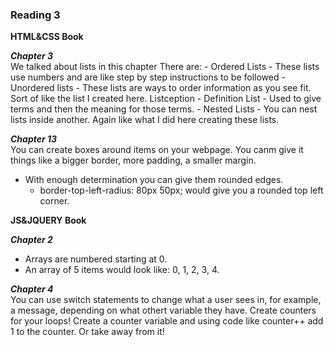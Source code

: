 ### Reading 3

**HTML&CSS Book**

***Chapter 3***  
We talked about lists in this chapter
There are:
          - Ordered Lists
            - These lists use numbers and are like step by step instructions to be followed
          - Unordered lists
            - These lists are ways to order information as you see fit. Sort of like the list I created here. Listception
          - Definition List
            - Used to give terms and then the meaning for those terms. 
          - Nested Lists
            - You can nest lists inside another. Again like what I did here creating these lists. 
            
***Chapter 13***  
You can create boxes around items on your webpage. You canm give it things like a bigger border, more padding, a smaller margin.
- With enough determination you can give them rounded edges. 
  - border-top-left-radius: 80px 50px; would give you a rounded top left corner. 
  
  
  
  
 **JS&JQUERY Book**  
 
***Chapter 2***  
- Arrays are numbered starting at 0. 
- An array of 5 items would look like: 0, 1, 2, 3, 4. 


***Chapter 4***  
You can use switch statements to change what a user sees in, for example, a message, depending on what othert variable they have. 
Create counters for your loops! Create a counter variable and using code like counter++ add 1 to the counter. Or take away from it!

